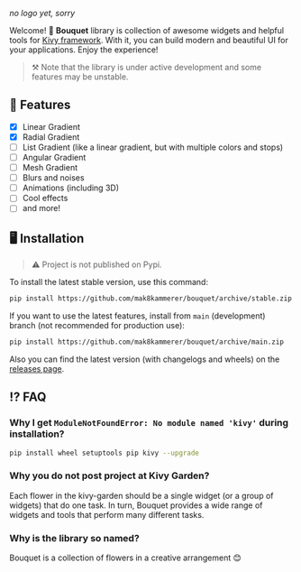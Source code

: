 *no logo yet, sorry*

Welcome! :bouquet: **Bouquet** library is collection of awesome widgets
and helpful tools for [Kivy framework](https://kivy.org). With it, you can
build modern and beautiful UI for your applications. Enjoy the experience!

> :hammer_and_pick: Note that the library is under active development and some
> features may be unstable.

## :doughnut: Features

- [x] Linear Gradient
- [x] Radial Gradient
- [ ] List Gradient (like a linear gradient, but with multiple colors and stops)
- [ ] Angular Gradient
- [ ] Mesh Gradient
- [ ] Blurs and noises
- [ ] Animations (including 3D)
- [ ] Cool effects
- [ ] and more!

## :desktop_computer: Installation

> :warning: Project is not published on Pypi.

To install the latest stable version, use this command:

```bash
pip install https://github.com/mak8kammerer/bouquet/archive/stable.zip
```

If you want to use the latest features, install from `main` (development)
branch (not recommended for production use):

```bash
pip install https://github.com/mak8kammerer/bouquet/archive/main.zip
```

Also you can find the latest version (with changelogs and wheels) on the
[releases page](https://github.com/mak8kammerer/bouquet/releases).

## :interrobang: FAQ

### Why I get `ModuleNotFoundError: No module named 'kivy'` during installation?

```bash
pip install wheel setuptools pip kivy --upgrade
```

### Why you do not post project at Kivy Garden?

Each flower in the kivy-garden should be a single widget (or a group of widgets)
that do one task. In turn, Bouquet provides a wide range of widgets and tools
that perform many different tasks.

### Why is the library so named?

Bouquet is a collection of flowers in a creative arrangement :blush:
